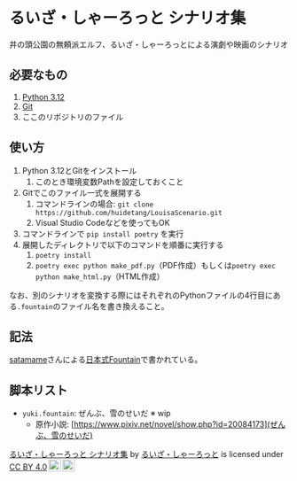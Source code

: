 # るいざ・しゃーろっと シナリオ集

井の頭公園の無頼派エルフ、るいざ・しゃーろっとによる演劇や映画のシナリオ

## 必要なもの

1. [Python 3.12](https://www.python.org/downloads/)
2. [Git](https://git-scm.com/)
3. ここのリポジトリのファイル

## 使い方

1. Python 3.12とGitをインストール
   1. このとき環境変数Pathを設定しておくこと
2. Gitでこのファイル一式を展開する
   1. コマンドラインの場合: `git clone https://github.com/huidetang/LouisaScenario.git`
   2. Visual Studio Codeなどを使ってもOK
3. コマンドラインで `pip install poetry` を実行
4. 展開したディレクトリで以下のコマンドを順番に実行する
   1. `poetry install`
   2. `poetry exec python make_pdf.py`（PDF作成）もしくは`poetry exec python make_html.py`（HTML作成）

なお、別のシナリオを変換する際にはそれぞれのPythonファイルの4行目にある`.fountain`のファイル名を書き換えること。

## 記法

[satamame](https://github.com/satamame)さんによる[日本式Fountain](https://satamame.github.io/pscn/fountain/for_japanese.html)で書かれている。

## 脚本リスト

- `yuki.fountain`: ぜんぶ、雪のせいだ ※ wip
  - 原作小説: [https://www.pixiv.net/novel/show.php?id=20084173](ぜんぶ、雪のせいだ)

<p xmlns:cc="http://creativecommons.org/ns#" xmlns:dct="http://purl.org/dc/terms/"><a property="dct:title" rel="cc:attributionURL" href="https://github.com/huidetang/LouisaScenario">るいざ・しゃーろっと シナリオ集</a> by <a rel="cc:attributionURL dct:creator" property="cc:attributionName" href="https://lit.link/VRCLouisa">るいざ・しゃーろっと</a> is licensed under <a href="http://creativecommons.org/licenses/by/4.0/?ref=chooser-v1" target="_blank" rel="license noopener noreferrer" style="display:inline-block;">CC BY 4.0<img style="height:22px!important;margin-left:3px;vertical-align:text-bottom;" src="https://mirrors.creativecommons.org/presskit/icons/cc.svg?ref=chooser-v1"><img style="height:22px!important;margin-left:3px;vertical-align:text-bottom;" src="https://mirrors.creativecommons.org/presskit/icons/by.svg?ref=chooser-v1"></a></p>
